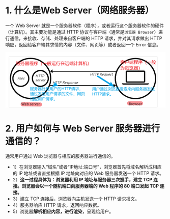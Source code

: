 # 1. 什么是Web Server（网络服务器）

一个 Web Server 就是一个服务器软件（程序），或者运行这个服务器软件的硬件（计算机）。其主要功能是通过 HTTP 协议与客户端（通常是`浏览器 Browser`）进行通信，来接收、存储、处理来自客户端的 HTTP 请求，并对其请求做出 HTTP 响应，返回给客户端其求情的内容（文件、网页等）或者返回一个 Error 信息。

![image-20231007203400482](Image/webserver交互.png)



# 2. 用户如何与 Web Server 服务器进行通信的？

通常用户通过 Web 浏览器与相应的服务器进行通信的。

* 1）在浏览器输入“域名”或者“IP地址:端口号”，浏览器首先将域名解析成相应的 IP 地址或者直接根据 IP 地址向对应的 Web 服务器发送一个 HTTP 请求。
* 2）**这一过程具体为：浏览器利用 IP 地址与服务器三次握手，建立 TCP 连接。浏览器会以一个随机端口向服务器端的 Web 程序的 80 端口发起 TCP 连接。**
* 3）建立 TCP 连接后，浏览器向主机发送一个 HTTP 请求报文。
* 4）服务器响应 HTTP 请求，返回响应数据。
* 5）浏览器**解析相应内容，进行渲染**，呈现给用户。